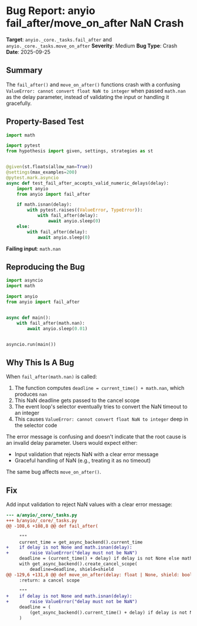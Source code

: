 # Bug Report: anyio fail_after/move_on_after NaN Crash

**Target**: `anyio._core._tasks.fail_after` and `anyio._core._tasks.move_on_after`
**Severity**: Medium
**Bug Type**: Crash
**Date**: 2025-09-25

## Summary

The `fail_after()` and `move_on_after()` functions crash with a confusing `ValueError: cannot convert float NaN to integer` when passed `math.nan` as the delay parameter, instead of validating the input or handling it gracefully.

## Property-Based Test

```python
import math

import pytest
from hypothesis import given, settings, strategies as st


@given(st.floats(allow_nan=True))
@settings(max_examples=200)
@pytest.mark.asyncio
async def test_fail_after_accepts_valid_numeric_delays(delay):
    import anyio
    from anyio import fail_after

    if math.isnan(delay):
        with pytest.raises((ValueError, TypeError)):
            with fail_after(delay):
                await anyio.sleep(0)
    else:
        with fail_after(delay):
            await anyio.sleep(0)
```

**Failing input**: `math.nan`

## Reproducing the Bug

```python
import asyncio
import math

import anyio
from anyio import fail_after


async def main():
    with fail_after(math.nan):
        await anyio.sleep(0.01)


asyncio.run(main())
```

## Why This Is A Bug

When `fail_after(math.nan)` is called:
1. The function computes `deadline = current_time() + math.nan`, which produces `nan`
2. This NaN deadline gets passed to the cancel scope
3. The event loop's selector eventually tries to convert the NaN timeout to an integer
4. This causes `ValueError: cannot convert float NaN to integer` deep in the selector code

The error message is confusing and doesn't indicate that the root cause is an invalid delay parameter. Users would expect either:
- Input validation that rejects NaN with a clear error message
- Graceful handling of NaN (e.g., treating it as no timeout)

The same bug affects `move_on_after()`.

## Fix

Add input validation to reject NaN values with a clear error message:

```diff
--- a/anyio/_core/_tasks.py
+++ b/anyio/_core/_tasks.py
@@ -108,6 +108,8 @@ def fail_after(

     """
     current_time = get_async_backend().current_time
+    if delay is not None and math.isnan(delay):
+        raise ValueError("delay must not be NaN")
     deadline = (current_time() + delay) if delay is not None else math.inf
     with get_async_backend().create_cancel_scope(
         deadline=deadline, shield=shield
@@ -129,6 +131,8 @@ def move_on_after(delay: float | None, shield: bool = False) -> CancelScope:
     :return: a cancel scope

     """
+    if delay is not None and math.isnan(delay):
+        raise ValueError("delay must not be NaN")
     deadline = (
         (get_async_backend().current_time() + delay) if delay is not None else math.inf
     )
```
